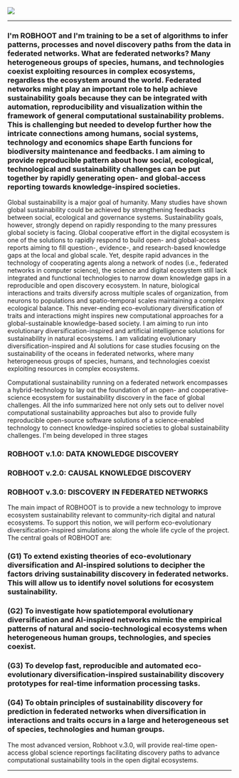 [![](https://img.shields.io/badge/docs-latest-blue.svg)](https://robhoox.github.io/Robhoot/)

_____________________________________________________________________________________________________________________________

### I'm ROBHOOT and I'm training to be a set of algorithms to infer patterns, processes and novel discovery paths from the data in federated networks. What are federated networks? Many heterogeneous groups of species, humans, and technologies coexist exploiting resources in complex ecosystems, regardless the ecosystem around the world. Federated networks might play an important role to help achieve sustainability goals because they can be integrated with automation, reproducibility and visualization within the framework of general computational sustainability problems. This is challenging but needed to develop further how the intricate connections among humans, social systems, technology and economics shape Earth funcions for biodiversity maintenance and feedbacks. I am aiming to provide reproducible pattern about how social, ecological, technological and sustainability challenges can be put together by rapidly generating open- and global-access reporting towards knowledge-inspired societies.

Global sustainability is a major goal of humanity. Many studies have shown global sustainability could be achieved by strengthening feedbacks between social, ecological and governance systems. Sustainability goals, however, strongly depend on rapidly responding to the many pressures global society is facing. Global cooperative effort in the digital ecosystem is one of the solutions to rapidly respond to build open- and global-access reports aiming to fill question-, evidence-, and research-based knowledge gaps at the local and global scale. Yet, despite rapid advances in the technology of cooperating agents along a network of nodes (i.e., federated networks in computer science), the science and digital ecosystem still lack integrated and functional technologies to narrow down knowledge gaps in a reproducible and open discovery ecosystem. In nature, biological interactions and traits diversify across multiple scales of organization, from neurons to populations and spatio-temporal scales maintaining a complex ecological balance. This never-ending eco-evolutionary diversification of traits and
interactions might inspires new computational approaches for a global-sustainable knowledge-based society. I am aiming to run into evolutionary diversification-inspired and artificial intelligence solutions for sustainability in natural ecosystems. I am validating evolutionary diversification-inspired and AI solutions for case studies focusing on the sustainability of the oceans in federated networks, where many heterogeneous groups of species, humans, and technologies coexist exploiting resources in complex ecosystems. 

Computational sustainability running on a federated network encompasses a hybrid-technology to lay out the foundation of an open- and cooperative-science ecosystem for sustainability discovery in the face of global challenges. All the info summarized here not only sets out to deliver novel computational sustainability approaches but also to provide fully reproducible open-source software solutions of a science-enabled technology to connect knowledge-inspired societies to global sustainability challenges. I'm being developed in three stages 

### ROBHOOT v.1.0: DATA KNOWLEDGE DISCOVERY
### ROBHOOT v.2.0: CAUSAL KNOWLEDGE DISCOVERY
### ROBHOOT v.3.0: DISCOVERY IN FEDERATED NETWORKS 
 
The main impact of ROBHOOT is to provide a new technology to improve ecosystem sustainability relevant to community-rich digital and natural ecosystems. To support this notion, we will perform eco-evolutionary diversification-inspired simulations along the whole life cycle of the project. The central goals of ROBHOOT are:

### (G1) To extend existing theories of eco-evolutionary diversification and AI-inspired solutions to decipher the factors driving sustainability discovery in federated networks. This will allow us to identify novel solutions for ecosystem sustainability.

### (G2) To investigate how spatiotemporal evolutionary diversification and AI-inspired networks mimic the empirical patterns of natural and socio-technological ecosystems when heterogeneous human groups, technologies, and species coexist.

### (G3) To develop fast, reproducible and automated eco-evolutionary diversification-inspired sustainability discovery prototypes for real-time information processing tasks.

### (G4) To obtain principles of sustainability discovery for prediction in federated networks when diversification in interactions and traits occurs in a large and heterogeneous set of species, technologies and human groups.

The most advanced version, Robhoot v.3.0, will provide real-time open-access global science reportings facilitating discovery paths to advance computational sustainability tools in the open digital ecosystems.
_____________________________________________________________________________________________________________________________


